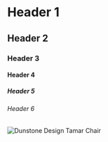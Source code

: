 # Header 1
## Header 2
### Header 3
#### Header 4
##### Header 5
###### Header 6
![Dunstone Design Tamar Chair](https://yaffa-cdn.s3.amazonaws.com/yaffadsp/images/dmImage/StandardImage/tamar-chair-evan-dunstone.jpg)
